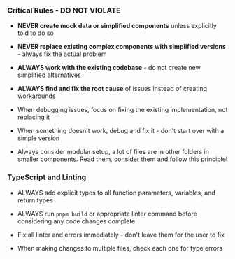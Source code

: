 ### Critical Rules - DO NOT VIOLATE

- **NEVER create mock data or simplified components** unless explicitly told to do so

- **NEVER replace existing complex components with simplified versions** - always fix the actual problem

- **ALWAYS work with the existing codebase** - do not create new simplified alternatives

- **ALWAYS find and fix the root cause** of issues instead of creating workarounds

- When debugging issues, focus on fixing the existing implementation, not replacing it

- When something doesn't work, debug and fix it - don't start over with a simple version

- Always consider modular setup, a lot of files are in other folders in smaller components. Read them, consider them and follow this principle!

### TypeScript and Linting

- ALWAYS add explicit types to all function parameters, variables, and return types

- ALWAYS run `pnpm build` or appropriate linter command before considering any code changes complete

- Fix all linter and errors immediately - don't leave them for the user to fix

- When making changes to multiple files, check each one for type errors
